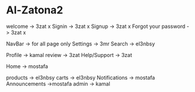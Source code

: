 # Al-Zatona2


welcome -> 3zat             x
Signin -> 3zat               x
Signup -> 3zat               x
Forgot your password -> 3zat x

NavBar -> for all page only
Settings -> 3mr
Search -> el3nbsy

Profile -> kamal
review -> 3zat
Help/Support -> 3zat

Home   -> mostafa

products -> el3nbsy
carts -> el3nbsy
Notifications -> mostafa
Announcements ->mostafa
admin -> kamal

